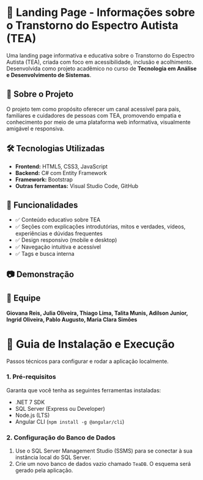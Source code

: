 # 🌈 Landing Page - Informações sobre o Transtorno do Espectro Autista (TEA)

Uma landing page informativa e educativa sobre o Transtorno do Espectro Autista (TEA), criada com foco em acessibilidade, inclusão e acolhimento.  
Desenvolvida como projeto acadêmico no curso de **Tecnologia em Análise e Desenvolvimento de Sistemas**.


## 📖 Sobre o Projeto

O projeto tem como propósito oferecer um canal acessível para pais, familiares e cuidadores de pessoas com TEA, promovendo empatia e conhecimento por meio de uma plataforma web informativa, visualmente amigável e responsiva.


## 🛠️ Tecnologias Utilizadas

- **Frontend:** HTML5, CSS3, JavaScript  
- **Backend:** C# com Entity Framework  
- **Framework:** Bootstrap  
- **Outras ferramentas:** Visual Studio Code, GitHub


## 🚀 Funcionalidades

- ✅ Conteúdo educativo sobre TEA  
- ✅ Seções com explicações introdutórias, mitos e verdades, vídeos, experiências e dúvidas frequentes  
- ✅ Design responsivo (mobile e desktop)  
- ✅ Navegação intuitiva e acessível  
- ✅ Tags e busca interna


## 📷 Demonstração

## 👥 Equipe

**Giovana Reis, Julia Oliveira, Thiago Lima, Talita Munis, Adilson Junior, Ingrid Oliveira, Pablo Augusto, Maria Clara Simões**


# 🧭 Guia de Instalação e Execução

Passos técnicos para configurar e rodar a aplicação localmente.
 
### **1. Pré-requisitos**
 
Garanta que você tenha as seguintes ferramentas instaladas:
- .NET 7 SDK
- SQL Server (Express ou Developer)
- Node.js (LTS)
- Angular CLI (`npm install -g @angular/cli`)
 
### **2. Configuração do Banco de Dados**
 
1.  Use o SQL Server Management Studio (SSMS) para se conectar à sua instância local do SQL Server.
2.  Crie um novo banco de dados vazio chamado `TeaDB`. O esquema será gerado pela aplicação.

